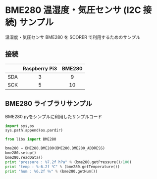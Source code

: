 # BME280 温湿度・気圧センサ (I2C 接続) サンプル
温湿度・気圧センサ BME280 を SCORER で利用するためのサンプル

## 接続
| &nbsp; | Raspberry Pi3 | BME280 |
|:-----------:|:------------:|:------------:|
| SDA | 3 | 9 |
| SCK | 5 | 10 |


## BME280 ライブラリサンプル
BME280.pyをシンプルに利用したサンプルコード
```python:sample.py
import sys,os
sys.path.append(os.pardir)

from libs import BME280

bme280 = BME280.BME280(BME280.BME280_ADDRESS)
bme280.setup()
bme280.readData()
print "pressure : %7.2f hPa" % (bme280.getPressure()/100)
print "temp : %-6.2f ℃" % (bme280.getTemperature())
print "hum : %6.2f ％" % (bme280.getHum())

```
